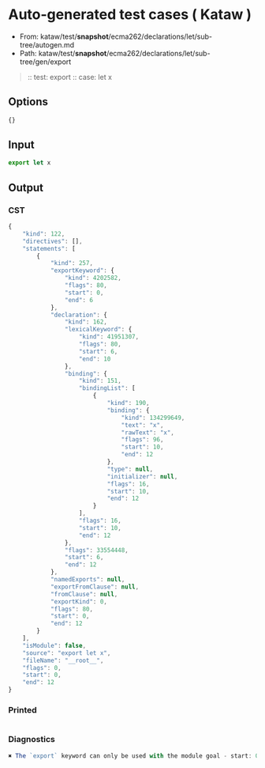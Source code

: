 # Auto-generated test cases ( Kataw )
- From: kataw/test/__snapshot__/ecma262/declarations/let/sub-tree/autogen.md
- Path: kataw/test/__snapshot__/ecma262/declarations/let/sub-tree/gen/export
> :: test: export
> :: case: let x
## Options

`````js
{}
`````
## Input

`````js
export let x
`````
## Output

### CST

```javascript
{
    "kind": 122,
    "directives": [],
    "statements": [
        {
            "kind": 257,
            "exportKeyword": {
                "kind": 4202582,
                "flags": 80,
                "start": 0,
                "end": 6
            },
            "declaration": {
                "kind": 162,
                "lexicalKeyword": {
                    "kind": 41951307,
                    "flags": 80,
                    "start": 6,
                    "end": 10
                },
                "binding": {
                    "kind": 151,
                    "bindingList": [
                        {
                            "kind": 190,
                            "binding": {
                                "kind": 134299649,
                                "text": "x",
                                "rawText": "x",
                                "flags": 96,
                                "start": 10,
                                "end": 12
                            },
                            "type": null,
                            "initializer": null,
                            "flags": 16,
                            "start": 10,
                            "end": 12
                        }
                    ],
                    "flags": 16,
                    "start": 10,
                    "end": 12
                },
                "flags": 33554448,
                "start": 6,
                "end": 12
            },
            "namedExports": null,
            "exportFromClause": null,
            "fromClause": null,
            "exportKind": 0,
            "flags": 80,
            "start": 0,
            "end": 12
        }
    ],
    "isModule": false,
    "source": "export let x",
    "fileName": "__root__",
    "flags": 0,
    "start": 0,
    "end": 12
}
```

### Printed

```javascript

```

### Diagnostics

```javascript
✖ The `export` keyword can only be used with the module goal - start: 0, end: 6

```

